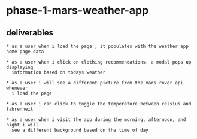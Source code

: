 # phase-1-mars-weather-app

## deliverables

    * as a user when i load the page , it populates with the weather app home page data

    * as a user when i click on clothing recommendations, a modal pops up displaying 
      information based on todays weather

    * as a user i will see a different picture from the mars rover api whenever 
      i load the page

    * as a user i can click to toggle the temperature between celsius and fahrenheit

    * as a user when i visit the app during the morning, afternoon, and night i will 
      see a different background based on the time of day

